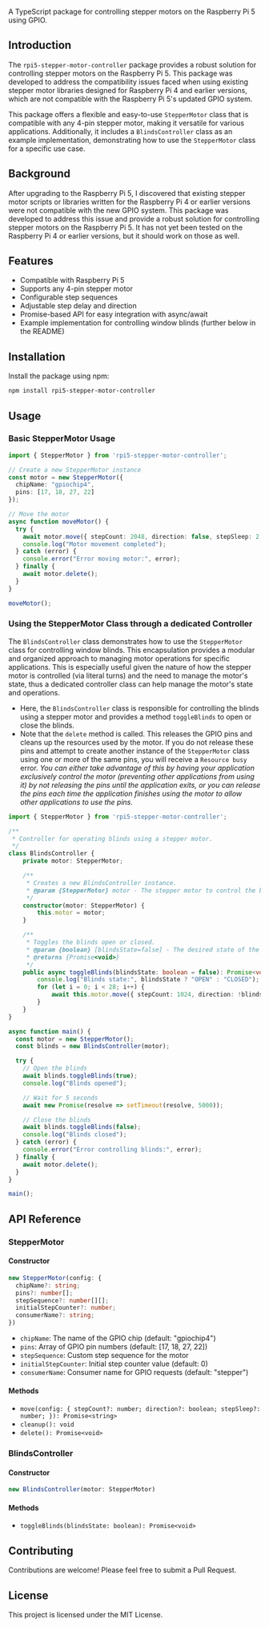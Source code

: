 A TypeScript package for controlling stepper motors on the Raspberry Pi 5 using GPIO.

## Introduction

The `rpi5-stepper-motor-controller` package provides a robust solution for controlling stepper motors on the Raspberry Pi 5. This package was developed to address the compatibility issues faced when using existing stepper motor libraries designed for Raspberry Pi 4 and earlier versions, which are not compatible with the Raspberry Pi 5's updated GPIO system.

This package offers a flexible and easy-to-use `StepperMotor` class that is compatible with any 4-pin stepper motor, making it versatile for various applications. Additionally, it includes a `BlindsController` class as an example implementation, demonstrating how to use the `StepperMotor` class for a specific use case.

## Background

After upgrading to the Raspberry Pi 5, I discovered that existing stepper motor scripts or libraries written for the Raspberry Pi 4 or earlier versions were not compatible with the new GPIO system. This package was developed to address this issue and provide a robust solution for controlling stepper motors on the Raspberry Pi 5. It has not yet been tested on the Raspberry Pi 4 or earlier versions, but it should work on those as well.

## Features

- Compatible with Raspberry Pi 5
- Supports any 4-pin stepper motor
- Configurable step sequences
- Adjustable step delay and direction
- Promise-based API for easy integration with async/await
- Example implementation for controlling window blinds (further below in the README)

## Installation

Install the package using npm:

```bash
npm install rpi5-stepper-motor-controller
```

## Usage

### Basic StepperMotor Usage

```typescript
import { StepperMotor } from 'rpi5-stepper-motor-controller';

// Create a new StepperMotor instance
const motor = new StepperMotor({
  chipName: "gpiochip4",
  pins: [17, 18, 27, 22]
});

// Move the motor
async function moveMotor() {
  try {
    await motor.move({ stepCount: 2048, direction: false, stepSleep: 2 });
    console.log("Motor movement completed");
  } catch (error) {
    console.error("Error moving motor:", error);
  } finally {
    await motor.delete();
  }
}

moveMotor();
```

### Using the StepperMotor Class through a dedicated Controller

The `BlindsController` class demonstrates how to use the `StepperMotor` class for controlling window blinds. This encapsulation provides a modular and organized approach to managing motor operations for specific applications. This is especially useful given the nature of how the stepper motor is controlled (via literal turns) and the need to manage the motor's state, thus a dedicated controller class can help manage the motor's state and operations.
- Here, the `BlindsController` class is responsible for controlling the blinds using a stepper motor and provides a method `toggleBlinds` to open or close the blinds.
- Note that the `delete` method is called. This releases the GPIO pins and cleans up the resources used by the motor. If you do not release these pins and attempt to create another instance of the `StepperMotor` class using one or more of the same pins, you will receive a `Resource busy` error. *You can either take advantage of this by having your application exclusively control the motor (preventing other applications from using it) by not releasing the pins until the application exits, or you can release the pins each time the application finishes using the motor to allow other applications to use the pins.*

```typescript
import { StepperMotor } from 'rpi5-stepper-motor-controller';

/**
 * Controller for operating blinds using a stepper motor.
 */
class BlindsController {
    private motor: StepperMotor;

    /**
     * Creates a new BlindsController instance.
     * @param {StepperMotor} motor - The stepper motor to control the blinds.
     */
    constructor(motor: StepperMotor) {
        this.motor = motor;
    }

    /**
     * Toggles the blinds open or closed.
     * @param {boolean} [blindsState=false] - The desired state of the blinds (true: open, false: closed).
     * @returns {Promise<void>}
     */
    public async toggleBlinds(blindsState: boolean = false): Promise<void> {
        console.log("Blinds state:", blindsState ? "OPEN" : "CLOSED");
        for (let i = 0; i < 28; i++) {
            await this.motor.move({ stepCount: 1024, direction: !blindsState, stepSleep: 2 });
        }
    }
}

async function main() {
  const motor = new StepperMotor();
  const blinds = new BlindsController(motor);

  try {
    // Open the blinds
    await blinds.toggleBlinds(true);
    console.log("Blinds opened");

    // Wait for 5 seconds
    await new Promise(resolve => setTimeout(resolve, 5000));

    // Close the blinds
    await blinds.toggleBlinds(false);
    console.log("Blinds closed");
  } catch (error) {
    console.error("Error controlling blinds:", error);
  } finally {
    await motor.delete();
  }
}

main();
```

## API Reference

### StepperMotor

#### Constructor

```typescript
new StepperMotor(config: {
  chipName?: string;
  pins?: number[];
  stepSequence?: number[][];
  initialStepCounter?: number;
  consumerName?: string;
})
```

- `chipName`: The name of the GPIO chip (default: "gpiochip4")
- `pins`: Array of GPIO pin numbers (default: [17, 18, 27, 22])
- `stepSequence`: Custom step sequence for the motor
- `initialStepCounter`: Initial step counter value (default: 0)
- `consumerName`: Consumer name for GPIO requests (default: "stepper")

#### Methods

- `move(config: { stepCount?: number; direction?: boolean; stepSleep?: number; }): Promise<string>`
- `cleanup(): void`
- `delete(): Promise<void>`

### BlindsController

#### Constructor

```typescript
new BlindsController(motor: StepperMotor)
```

#### Methods

- `toggleBlinds(blindsState: boolean): Promise<void>`

## Contributing

Contributions are welcome! Please feel free to submit a Pull Request.

## License

This project is licensed under the MIT License.
